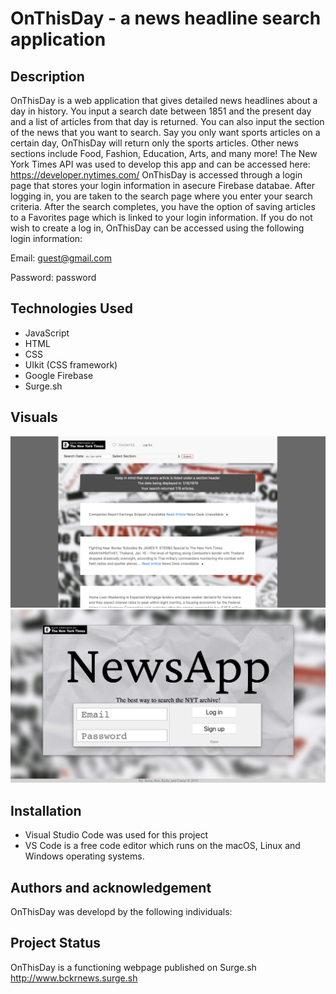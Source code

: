 
# OnThisDay - a news headline search application


## Description
OnThisDay is a web application that gives detailed news headlines about a day in history.
You input a search date between 1851 and the present day and a list of articles from that day is returned.
You can also input the section of the news that you want to search. Say you only want sports articles on a certain day, OnThisDay will return only the sports articles. Other news sections include Food, Fashion, Education, Arts, and many more! The New York Times API was used to develop this app and can be accessed here: https://developer.nytimes.com/
OnThisDay is accessed through a login page that stores your login information in asecure Firebase databae. After logging in, you are taken to the search page where you enter your search criteria. After the search completes, you have the option of saving articles to a Favorites page which is linked to your login information. 
If you do not wish to create a log in, OnThisDay can be accessed using the following login information:

Email: guest@gmail.com

Password: password


## Technologies Used
* JavaScript
* HTML
* CSS
* UIkit (CSS framework)
* Google Firebase
* Surge.sh


## Visuals
![the display of the article ](images/homeScreenshot.png)
![The login page](images/loginScreenshot.png)


## Installation
* Visual Studio Code was used for this project
* VS Code is a free code editor which runs on the macOS, Linux and Windows operating systems.
 



## Authors and acknowledgement

OnThisDay was developd by the following individuals:

[Robert McCutchen]: (https://github.com/RobertMcCutch)

[Kelly Benson]: (https://github.com/kelz877)

[Roz Webb]: (https://github.com/justroz)

[Carine Ngwekwe]: (https://github.com/carinevic)



## Project Status
OnThisDay is a functioning webpage published on Surge.sh
http://www.bckrnews.surge.sh
